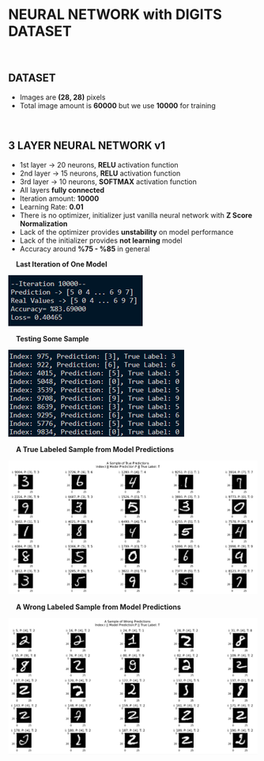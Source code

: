 # NEURAL NETWORK with DIGITS DATASET
&nbsp;

## DATASET
- Images are **(28, 28)** pixels
- Total image amount is **60000** but we use **10000** for training


&nbsp;
## 3 LAYER NEURAL NETWORK v1
- 1st layer -> 20 neurons, **RELU** activation function
- 2nd layer -> 15 neurons, **RELU** activation function
- 3rd layer -> 10 neurons, **SOFTMAX** activation function
- All layers **fully connected**
- Iteration amount: **10000**
- Learning Rate: **0.01**
- There is no optimizer, initializer just vanilla neural network with **Z Score Normalization**
- Lack of the optimizer provides **unstability** on model performance
- Lack of the initializer provides **not learning** model
- Accuracy around **%75 - %85** in general

&nbsp;
&nbsp;
**Last Iteration of One Model**

![ScreenShot](./doc/3_layer_nn_v1/3_layer_nn_v1_accuracy.png)

&nbsp;
&nbsp;
**Testing Some Sample**

![ScreenShot](./doc/3_layer_nn_v1/3_layer_nn_v1_testing_some_sample.png)

&nbsp;
&nbsp;
**A True Labeled Sample from Model Predictions**

![ScreenShot](./doc/3_layer_nn_v1/3_layer_nn_v1_true_sample.png)

&nbsp;
&nbsp;
**A Wrong Labeled Sample from Model Predictions**

![ScreenShot](./doc/3_layer_nn_v1/3_layer_nn_v1_wrong_sample.png)




